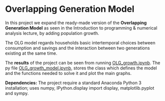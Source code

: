 # Overlapping Generation Model

In this project we expand the ready-made version of the **Overlapping Generation Model** as seen in the Introduction to programming & numerical analysis lecture, by adding population growth.

The OLG model regards households basic intertemporal choices between consumption and savings and the interaction between two generations existing at the same time.

The **results** of the project can be seen from running [OLG_growth.ipynb](OLG_growth.ipynb). The py file [OLG_growth_model.ipynb](OLG_growth_model.ipynb), stores the class which defines the model and the functions needed to solve it and plot the main graphs.

**Dependencies:** The project require a standard Anaconda Python 3 installation; uses numpy, IPython.display import display, matplotlib.pyplot and sympy.
